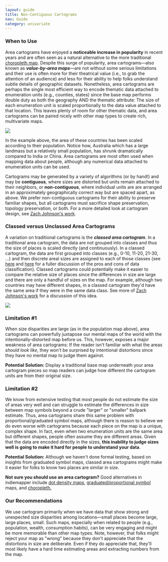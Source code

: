 ```yaml
---
layout: guide
title: Non-Contiguous Cartograms
nav: Guide
category: univariate
---
```


### When to Use

Area cartograms have enjoyed a **noticeable increase in popularity** in recent years and are often seen as a natural alternative to the more traditional [choropleth map](../choropleth). Despite this surge of popularity, area cartograms—also known as _**value-by-area maps**_—are not without some serious limitations and their use is often more for their theatrical value (i.e., to grab the attention of an audience) and less for their ability to help folks understand subtle details of geographic datasets. Nonetheless, area cartograms are perhaps the single most efficient way to encode thematic data attached to enumeration units (e.g., counties, states) since the base map performs double duty as both the geography AND the thematic attribute: The size of each enumeration unit is scaled proportionally to the data value attached to that location. This leaves plenty of room for other thematic data, and area cartograms can be paired nicely with other map types to create rich, multivariate maps.

![]({{site.baseurl}}/media/guides/Asia_pop_cartogram.jpg)

In the example above, the area of these countries has been scaled according to their population. Notice how, Australia which has a large landmass but a relatively small population, has shrunk dramatically compared to India or China. Area cartograms are most often used when mapping data about people, although any numerical data attached to enumeration units can be used.

Cartograms may be generated by a variety of algorithms (or by hand!) and may be **contiguous**, where sizes are distorted but units remain attached to their neighbors, or **non-contiguous**, where individual units are are arranged in an approximately geographically correct way but are spaced apart, as above. We prefer non-contiguous cartograms for their ability to preserve familiar shapes, but all cartograms must sacrifice shape preservation, topology preservation, or both. For a more detailed look at cartogram design, see [Zach Johnson's work](http://indiemaps.com/blog/2008/04/cartogram-design/).

### Classed versus Unclassed Area Cartograms

A variation on traditional cartograms is the **_classed area cartogram_**. In a traditional area cartogram, the data are not grouped into classes and thus the size of places is scaled directly (and continuously). In a classed cartogram, the data are first grouped into classes (e.g., 0-10, 11-20, 21-30, ...) and then discrete areal sizes are assigned to each of those classes (see [here](../choropleth) and [here](../proportional_symbols) for a fuller discussion of the pros and cons of data classification). Classed cartograms could potentially make it easier to compare the relative size of places since the differences in size are large and there are only a handful of sizes on the map. For example, although two countries may have different shapes, in a classed cartogram they'd have the same area if they were in the same data class. See more of [Zach Johnson's work](http://indiemaps.com/blog/2009/10/classed-cartograms/) for a discussion of this idea.

![]({{site.baseurl}}/media/guides/cartogram_US_pop.jpg)

### Limitation #1
When size disparities are large (as in the population map above), area cartograms can powerfully juxtapose our mental maps of the world with the intentionally-distorted map before us. This, however, exposes a major weakness of area cartograms: If the reader isn't familiar with what the areas _should look like_, they won't be surprised by intentional distortions since they have no mental map to judge them against.

**Potential Solution:** Display a traditional base map underneath your area cartogram pieces so map readers can judge how different the cartogram units are from their original size.

### Limitation #2

We know from extensive testing that most people do not estimate the size of areas very well and can struggle to estimate the differences in size between map symbols beyond a crude "larger" or "smaller" ballpark estimate. Thus, area cartograms share this same problem with proportional/graduated symbol maps, although there is reason to believe we do even worse with cartograms because each piece on the map is a unique, complex shape. In fact, even when two enumeration units are the same area but different shapes, people often assume they are different areas. Given that the data are encoded directly in the sizes, **this inability to judge sizes well is going to make it hard for people to understand your data**.

**Potential Solution:** Although we haven't done formal testing, based on insights from graduated symbol maps, classed area cartograms might make it easier for folks to know two places are similar in size.

**Not sure you should use an area cartogram?** Good alternatives in indiemapper include [dot density maps](../dot_density), [graduated/proportional symbol](../proportional_symbols) maps, and [choropleth.](../choropleth)

### Our Recommendations

We use cartogram primarily when we have data that show strong and unexpected size disparities among locations—small places become large, large places, small. Such maps, especially when related to people (e.g., population, wealth, consumption habits), can be very engaging and might be more memorable than other map types. Note, however, that folks might reject your map as "wrong" because they don't appreciate that the distortions in size are deliberate. Even if they do appreciate that, they'll most likely have a hard time estimating areas and extracting numbers from the map.